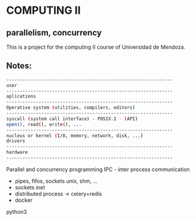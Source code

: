 # COMPUTING II
## parallelism, concurrency

This is a project for the computing II course of Universidad de Mendoza.

## Notes:

```sh
--------------------------------------------------------------
user
--------------------------------------------------------------
aplications
--------------------------------------------------------------
Operative system (utilities, compilers, editors)
--------------------------------------------------------------
syscall (system call interface) - POSIX.1 - (API)
open(), read(), write(), ...
--------------------------------------------------------------
nucleus or kernel (I/O, memory, network, disk, ...)
drivers
--------------------------------------------------------------
hardware
--------------------------------------------------------------
```

Parallel and concurrency programming
IPC - inter process communication
- pipes, fifos, sockets unix, shm, ...
- sockets inet
- distributed process -> celery+redis
- docker

python3